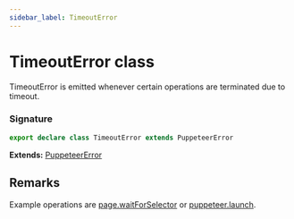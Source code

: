 ```yaml
---
sidebar_label: TimeoutError
---
```


# TimeoutError class

TimeoutError is emitted whenever certain operations are terminated due to timeout.

### Signature

```typescript
export declare class TimeoutError extends PuppeteerError
```

**Extends:** [PuppeteerError](./puppeteer.puppeteererror.md)

## Remarks

Example operations are [page.waitForSelector](./puppeteer.page.waitforselector.md) or [puppeteer.launch](./puppeteer.puppeteernode.launch.md).
